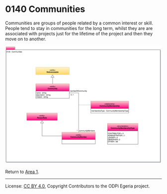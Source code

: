 <!-- SPDX-License-Identifier: CC-BY-4.0 -->
<!-- Copyright Contributors to the ODPi Egeria project. -->

# 0140 Communities

Communities are groups of people related by a common interest or skill.
People tend to stay in communities for the long term, whilst
they are are associated with projects just for the lifetime of
the project and then they move on to another. 

![UML](0140-Communities.png)


Return to [Area 1](Area-1-models.md).

----
License: [CC BY 4.0](https://creativecommons.org/licenses/by/4.0/),
Copyright Contributors to the ODPi Egeria project.